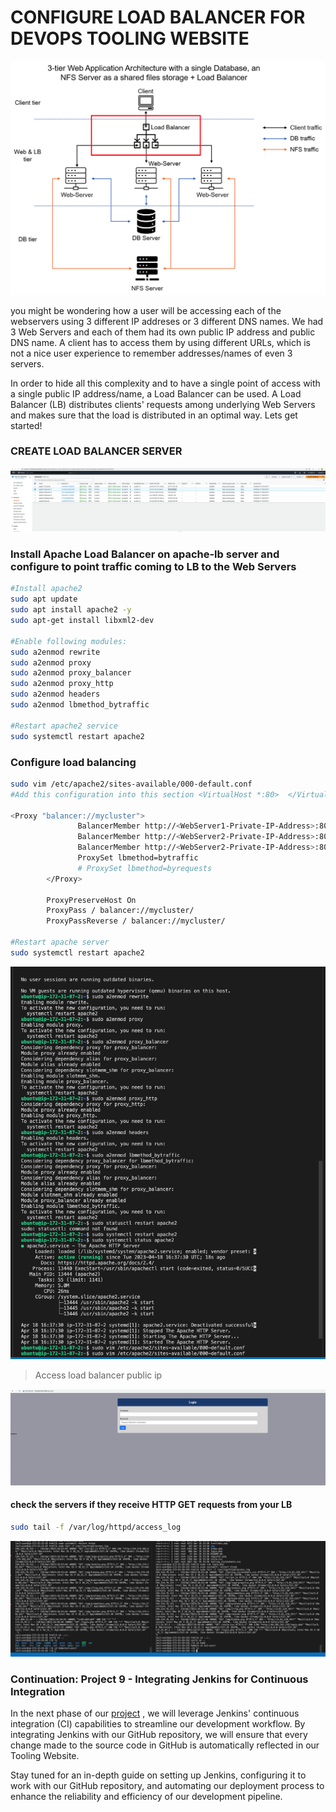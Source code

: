 # CONFIGURE LOAD BALANCER FOR DEVOPS TOOLING WEBSITE
![load balancer with tooling website](pbl8/lbdevopstoolingweb.png)

you might be wondering how a user will be accessing each of the webservers using 3 different IP addreses or 3 different DNS names.
We had 3 Web Servers and each of them had its own public IP address and public DNS name. A client has to access them by using different URLs, which is not a nice user experience to remember addresses/names of even 3 servers. 

In order to hide all this complexity and to have a single point of access with a single public IP address/name, a Load Balancer can be used. A Load Balancer (LB) distributes clients' requests among underlying Web Servers and makes sure that the load is distributed in an optimal way. Lets get started!

### CREATE LOAD BALANCER SERVER
![load balancer](pbl8/loadbalancerinstance.png)
### Install Apache Load Balancer on apache-lb server and configure to point traffic coming to LB to the Web Servers

```bash
#Install apache2
sudo apt update
sudo apt install apache2 -y
sudo apt-get install libxml2-dev

#Enable following modules:
sudo a2enmod rewrite
sudo a2enmod proxy
sudo a2enmod proxy_balancer
sudo a2enmod proxy_http
sudo a2enmod headers
sudo a2enmod lbmethod_bytraffic

#Restart apache2 service
sudo systemctl restart apache2
```
### Configure load balancing
```bash
sudo vim /etc/apache2/sites-available/000-default.conf
#Add this configuration into this section <VirtualHost *:80>  </VirtualHost>

<Proxy "balancer://mycluster">
               BalancerMember http://<WebServer1-Private-IP-Address>:80 loadfactor=5 timeout=1
               BalancerMember http://<WebServer2-Private-IP-Address>:80 loadfactor=5 timeout=1
               BalancerMember http://<WebServer2-Private-IP-Address>:80 loadfactor=5 timeout=1
               ProxySet lbmethod=bytraffic
               # ProxySet lbmethod=byrequests
        </Proxy>

        ProxyPreserveHost On
        ProxyPass / balancer://mycluster/
        ProxyPassReverse / balancer://mycluster/

#Restart apache server
sudo systemctl restart apache2
```
![load balancer installation](pbl8/lbinstallation.png)
> Access load balancer public ip

![lb url](pbl8/lburl.png)
#### check the servers if they receive HTTP GET requests from your LB 
```bash
sudo tail -f /var/log/httpd/access_log
```
![HTTP GET requests](pbl8/tail.png)

### Continuation: Project 9 - Integrating Jenkins for Continuous Integration
In the next phase of our [project](https://github.com/babslekson/dareyio-pbl/blob/main/Tooling-Website-Deployment-Automation-With-Continuous-Integration_P9/README.md)
, we will leverage Jenkins' continuous integration (CI) capabilities to streamline our development workflow. By integrating Jenkins with our GitHub repository, we will ensure that every change made to the source code in GitHub is automatically reflected in our Tooling Website.

Stay tuned for an in-depth guide on setting up Jenkins, configuring it to work with our GitHub repository, and automating our deployment process to enhance the reliability and efficiency of our development pipeline.
